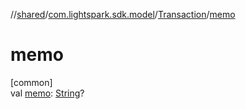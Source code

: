 //[shared](../../../index.md)/[com.lightspark.sdk.model](../index.md)/[Transaction](index.md)/[memo](memo.md)

# memo

[common]\
val [memo](memo.md): [String](https://kotlinlang.org/api/latest/jvm/stdlib/kotlin/-string/index.html)?
